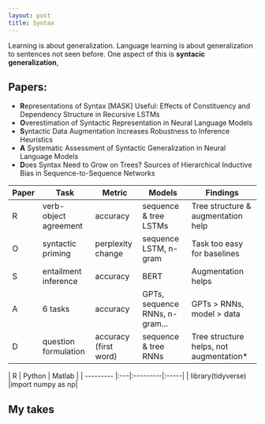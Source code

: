 ```yaml
---
layout: post
title: Syntax
---
```


Learning is about generalization. Language learning is about generalization to sentences not seen before. 
One aspect of this is **syntacic generalization**, 

## Papers:
- **R**epresentations of Syntax [MASK] Useful: Effects of Constituency and Dependency Structure in Recursive LSTMs
- **O**verestimation of Syntactic Representation in Neural Language Models
- **S**yntactic Data Augmentation Increases Robustness to Inference Heuristics
- **A** Systematic Assessment of Syntactic Generalization in Neural Language Models
- **D**oes Syntax Need to Grow on Trees? Sources of Hierarchical Inductive Bias in Sequence-to-Sequence Networks

| **Paper** | **Task** | **Metric** | **Models** | **Findings** |
|-|-|-|-|-|
| R | verb-object agreement | accuracy | sequence & tree LSTMs | Tree structure & augmentation help |
| O | syntactic priming | perplexity change | sequence LSTM, n-gram | Task too easy for baselines  |
| S | entailment inference | accuracy | BERT | Augmentation helps |
| A | 6 tasks | accuracy | GPTs, sequence RNNs, n-gram... | GPTs > RNNs, model > data |
| D | question formulation | accuracy (first word) | sequence & tree RNNs | Tree structure helps, not augmentation* |

|  R |  Python |    Matlab |
| --------- |:---|:---------|:-----|
| library(tidyverse) |import numpy as np|

## My takes